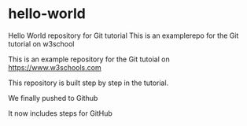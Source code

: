 # hello-world

Hello World repository for Git tutorial
This is an examplerepo for the Git tutorial on w3school

This is an example repository for the Git tutoial on https://www.w3schools.com

This repository is built step by step in the tutorial.

We finally pushed to Github

It now includes steps for GitHub
